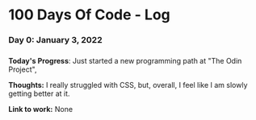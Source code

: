 # 100 Days Of Code - Log

### Day 0: January 3, 2022 
##### 

**Today's Progress**: Just started a new programming path at "The Odin Project", 

**Thoughts:** I really struggled with CSS, but, overall, I feel like I am slowly getting better at it.

**Link to work:** None
